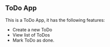 ## ToDo App

This is a ToDo App, it has the following features:
- Create a new ToDo
- View list of ToDos
- Mark ToDo as done.

